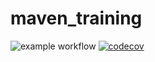 # maven_training

![example workflow](https://github.com/Melanie2911/maven_training/actions/workflows/build.yml/badge.svg)
[![codecov](https://codecov.io/gh/Melanie2911/maven_training/branch/main/graph/badge.svg?token=QLZ0BL31SN)](https://codecov.io/gh/Melanie2911/maven_training) 
